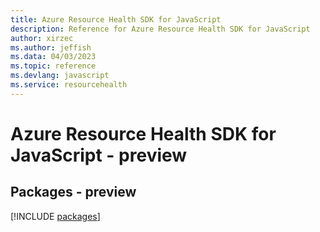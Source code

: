 ```yaml
---
title: Azure Resource Health SDK for JavaScript
description: Reference for Azure Resource Health SDK for JavaScript
author: xirzec
ms.author: jeffish
ms.data: 04/03/2023
ms.topic: reference
ms.devlang: javascript
ms.service: resourcehealth
---
```

# Azure Resource Health SDK for JavaScript - preview
## Packages - preview
[!INCLUDE [packages](resource-health-index.md)]